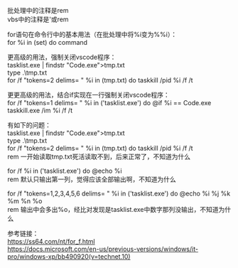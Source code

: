 批处理中的注释是rem  
vbs中的注释是'或rem

for语句在命令行中的基本用法（在批处理中将%i变为%%i）：  
for %i in (set) do command

更高级的用法，强制关闭vscode程序：  
tasklist.exe | findstr "Code.exe">tmp.txt  
type .\tmp.txt  
for /f "tokens=2 delims= " %i in (tmp.txt) do taskkill /pid %i /f /t

更更高级的用法，结合if实现在一行强制关闭vscode程序：  
for /f "tokens=1 delims= " %i in ('tasklist.exe') do @if %i == Code.exe taskkill.exe /im %i /f /t

有如下的问题：  
tasklist.exe | findstr "Code.exe">tmp.txt  
type .\tmp.txt  
for /f "tokens=2 delims= " %i in (tmp.txt) do taskkill /pid %i /f /t  
rem 一开始读取tmp.txt死活读取不到，后来正常了，不知道为什么

for /f %i in ('tasklist.exe') do @echo %i  
rem 默认只输出第一列，觉得应该全部输出啊，不知道为什么  

for /f "tokens=1,2,3,4,5,6 delims= " %i in ('tasklist.exe') do @echo %i %j %k %m %n %o  
rem 输出中会多出%o，经比对发现是tasklist.exe中数字那列没输出，不知道为什么

参考链接：  
https://ss64.com/nt/for_f.html  
https://docs.microsoft.com/en-us/previous-versions/windows/it-pro/windows-xp/bb490920(v=technet.10)
